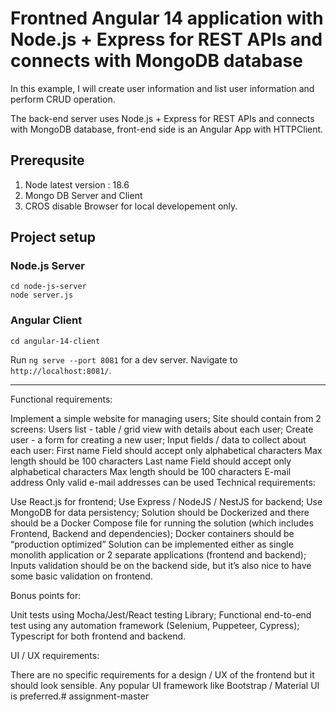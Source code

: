 # Frontned Angular 14 application with Node.js + Express for REST APIs and connects with MongoDB database

In this example, I will create user information and list user information and perform CRUD operation.

The back-end server uses Node.js + Express for REST APIs and connects with MongoDB database, front-end side is an Angular App with HTTPClient.

## Prerequsite
1. Node latest version : 18.6
2. Mongo DB Server and Client
3. CROS disable Browser for local developement only.

## Project setup

### Node.js Server
```
cd node-js-server
node server.js
```
### Angular Client
```
cd angular-14-client
```
Run `ng serve --port 8081` for a dev server. Navigate to `http://localhost:8081/`.

---------------------------------------------------------------------------------------

Functional requirements:

Implement a simple website for managing users;
Site should contain from 2 screens: 
Users list - table / grid view with details about each user;
Create user - a form for creating a new user;
Input fields / data to collect about each user:
First name
Field should accept only alphabetical characters
Max length should be 100 characters
Last name
Field should accept only alphabetical characters
Max length should be 100 characters
E-mail address
Only valid e-mail addresses can be used
Technical requirements:

Use React.js for frontend;
Use Express / NodeJS / NestJS for backend;
Use MongoDB for data persistency;
Solution should be Dockerized and there should be a Docker Compose file for running the solution (which includes Frontend, Backend and dependencies);
Docker containers should be “production optimized”
Solution can be implemented either as single monolith application or 2 separate applications (frontend and backend);
Inputs validation should be on the backend side, but it’s also nice to have some basic validation on frontend.
 

Bonus points for:

Unit tests using Mocha/Jest/React testing Library;
Functional end-to-end test using any automation framework (Selenium, Puppeteer, Cypress);
Typescript for both frontend and backend.
 

UI / UX requirements:

There are no specific requirements for a design / UX of the frontend but it should look sensible. Any popular UI framework like Bootstrap / Material UI is preferred.#   a s s i g n m e n t - m a s t e r  
 